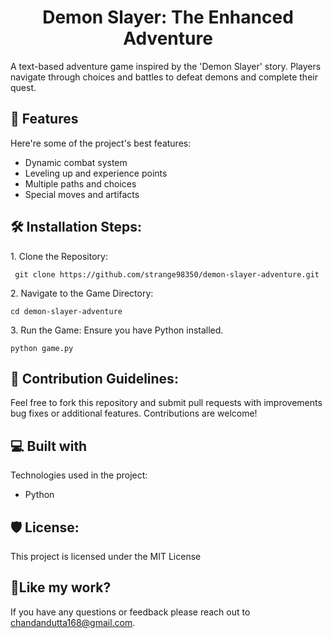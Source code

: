 <h1 align="center" id="title">Demon Slayer: The Enhanced Adventure</h1>

<p id="description">A text-based adventure game inspired by the 'Demon Slayer' story. Players navigate through choices and battles to defeat demons and complete their quest.</p>

  
  
<h2>🧐 Features</h2>

Here're some of the project's best features:

*   Dynamic combat system
*   Leveling up and experience points
*   Multiple paths and choices
*   Special moves and artifacts

<h2>🛠️ Installation Steps:</h2>

<p>1. Clone the Repository:</p>

```
 git clone https://github.com/strange98350/demon-slayer-adventure.git
```

<p>2. Navigate to the Game Directory:</p>

```
cd demon-slayer-adventure
```

<p>3. Run the Game: Ensure you have Python installed.</p>

```
python game.py
```

<h2>🍰 Contribution Guidelines:</h2>

Feel free to fork this repository and submit pull requests with improvements bug fixes or additional features. Contributions are welcome!

  
  
<h2>💻 Built with</h2>

Technologies used in the project:

*   Python

<h2>🛡️ License:</h2>

This project is licensed under the MIT License

<h2>💖Like my work?</h2>

If you have any questions or feedback please reach out to chandandutta168@gmail.com.

